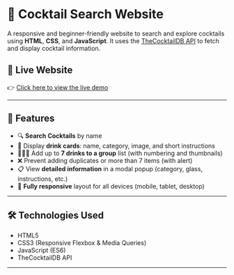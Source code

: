 # 🍹 Cocktail Search Website

A responsive and beginner-friendly website to search and explore cocktails using **HTML**, **CSS**, and **JavaScript**. It uses the [TheCocktailDB API](https://www.thecocktaildb.com/) to fetch and display cocktail information.

## 🔗 Live Website

👉 [Click here to view the live demo](https://siavai.github.io/Cocktails-Search/)

---

## 🚀 Features

- 🔍 **Search Cocktails** by name
- 🧃 Display **drink cards**: name, category, image, and short instructions
- 🧑‍🤝‍🧑 Add up to **7 drinks to a group** list (with numbering and thumbnails)
- ❌ Prevent adding duplicates or more than 7 items (with alert)
- 📋 View **detailed information** in a modal popup (category, glass, instructions, etc.)
- 📱 **Fully responsive** layout for all devices (mobile, tablet, desktop)

---

## 🛠️ Technologies Used

- HTML5
- CSS3 (Responsive Flexbox & Media Queries)
- JavaScript (ES6)
- TheCocktailDB API

---
